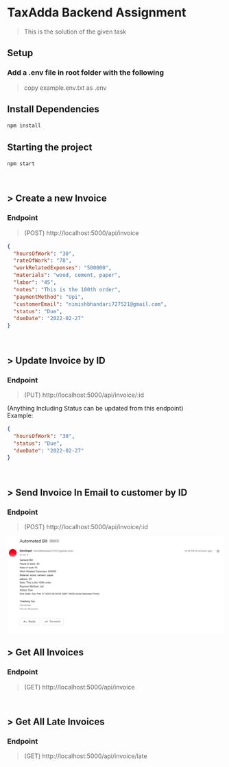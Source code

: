 # TaxAdda Backend Assignment

> This is the solution of the given task


## Setup

### Add a .env file in root folder with the following

> copy example.env.txt as .env

##


## Install Dependencies

```bash
npm install
```

## Starting the project

```bash
npm start
```

<br>

## > Create a new Invoice

### Endpoint

> (POST) http://localhost:5000/api/invoice

```json
{
  "hoursOfWork": "30",
  "rateOfWork": "78",
  "workRelatedExpenses": "500000",
  "materials": "wood, cement, paper",
  "labor": "45",
  "notes": "This is the 100th order",
  "paymentMethod": "Upi",
  "customerEmail": "nimishbhandari727521@gmail.com",
  "status": "Due",
  "dueDate": "2022-02-27"
}
```

<br>

## > Update Invoice by ID

### Endpoint

> (PUT) http://localhost:5000/api/invoice/:id

(Anything Including Status can be updated from this endpoint) <br>
Example:

```json
{
  "hoursOfWork": "30",
  "status": "Due",
  "dueDate": "2022-02-27"
}
```

<br>

## > Send Invoice In Email to customer by ID

### Endpoint

> (POST) http://localhost:5000/api/invoice/:id

<img src="./uploads/s1.png">

<br>

## > Get All Invoices

### Endpoint

> (GET) http://localhost:5000/api/invoice

<br>

## > Get All Late Invoices

### Endpoint

> (GET) http://localhost:5000/api/invoice/late
